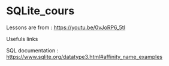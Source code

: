 # SQLite_cours

Lessons are from : https://youtu.be/0vJoRP6_5tI

Usefuls links 

SQL documentation : https://www.sqlite.org/datatype3.html#affinity_name_examples
